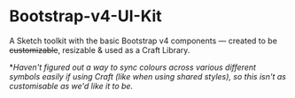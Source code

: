 # Bootstrap-v4-UI-Kit
A Sketch toolkit with the basic Bootstrap v4 components — created to be ~~customizable~~, resizable &amp; used as a Craft Library.

**Haven't figured out a way to sync colours across various different symbols easily if using Craft (like when using shared styles), so this isn't as customisable as we'd like it to be.*
